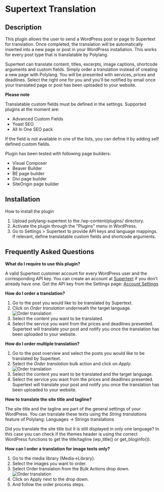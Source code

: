 # Supertext Translation

## Description

This plugin allows the user to send a WordPress post or page to Supertext for translation.
Once completed, the translation will be automatically inserted into a new page or post in your WordPress installation.
This works for every post type that is translatable by Polylang.

Supertext can translate content, titles, excerpts, image captions, shortcode arguments and custom fields.
Simply order a translation instead of creating a new page with Polylang.
You will be presented with services, prices and deadlines. Select the right one for you and you'll be notified by email once your translated page or post has been uploaded to your website.

**Please note**

Translatable custom fields must be defined in the settings. Supported plugins at the moment are:
- Advanced Custom Fields
- Yoast SEO
- All In One SEO pack

If the field is not available in one of the lists, you can define it by adding self defined custom fields.

Plugin has been tested with following page builders:
- Visual Composer
- Beaver Builder
- BE page builder
- Divi page builder
- SiteOrigin page builder

## Installation

How to install the plugin

1. Upload polylang-supertext to the /wp-content/plugins/ directory.
2. Activate the plugin through the "Plugins" menu in WordPress.
3. Go to Settings > Supertext to provide API keys and language mappings. If relevant, define translatable custom fields and shortcode arguments.

## Frequently Asked Questions

**What do I require to use this plugin?**

A valid Supertext customer account for every WordPress user and the corresponding API key.
You can create an account at [Supertext](https://www.supertext.ch/en/signup) if you don't already have one.
Get the API key from the Settings page: [Account Settings](https://www.supertext.ch/customer/accountsettings)

**How do I order a translation?**

1. Go to the post you would like to be translated by Supertext.
2. Click on _Order translation_ underneath the target language. ![Order translation](https://ps.w.org/polylang-supertext/assets/screenshot-1.png)
3. Select the content you want to be translated.
4. Select the service you want from the prices and deadlines presented. Supertext will translate your post and notify you once the translation has been uploaded to your website.

**How do I order multiple translation?**

1. Go to the post overview and select the posts you would like to be translated by Supertext.
2. Select the _Order translation_ bulk action and click on _Apply_. ![Order translation](https://ps.w.org/polylang-supertext/assets/screenshot-3.png)
3. Select the content you want to be translated and the target language.
4. Select the service you want from the prices and deadlines presented. Supertext will translate your post and notify you once the translation has been uploaded to your website.

**How to translate the site title and tagline?**

The site title and the tagline are part of the general settings of your WordPress. You can translate these texts using the _String translations_ feature of Polylang:
Languages -> Strings translations

Did you translate the site title but it is still displayed in only one language? In this case you can check if the themes header is using the correct WordPress functions to get the title/tagline (wp_title() or get_bloginfo()).

**How can I order a translation for image texts only?**

1. Go to the media library (Media->Library).
2. Select the images you want to order.
3. Select Order translation from the Bulk Actions drop down. ![Order translation](https://ps.w.org/polylang-supertext/assets/wp_translate_media.png)
4. Click on Apply next to the drop down.
5. And follow the order process steps.